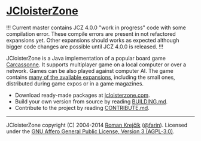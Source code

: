 # [JCloisterZone](http://jcloisterzone.com/)

!!!
Current master contains JCZ 4.0.0 "work in progress" code with some compilation error.
These compile errors are present in not refactored expansions yet. Other expansions should works
as expected although bigger code changes are possible until JCZ 4.0.0 is released.
!!!


JCloisterZone is a Java implementation of a popular board game [Carcassonne](https://en.wikipedia.org/wiki/Carcassonne_(board_game)).
It supports multiplayer game on a local computer or over a network.
Games can be also played against computer AI.
The game contains [many of the available expansions](http://www.boardgamegeek.com/boardgame/822/carcassonne), including the small ones, distributed during game expos or in a game magazines.


- Download ready-made packages at [jcloisterzone.com](http://jcloisterzone.com/).
- Build your own version from source by reading [BUILDING.md](./BUILDING.md).
- Contribute to the project by reading [CONTRIBUTE.md](./CONTRIBUTE.md).


---

JCloisterZone copyright (C) 2004-2014 [Roman Krejčík](http://farin.cz) ([@farin](https://github.com/farin/)). Licensed under the [GNU Affero General Public License, Version 3 (AGPL-3.0)](https://www.gnu.org/licenses/agpl-3.0.html).
